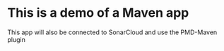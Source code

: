 # This is a demo of a Maven app

This app will also be connected to SonarCloud and use the PMD-Maven plugin